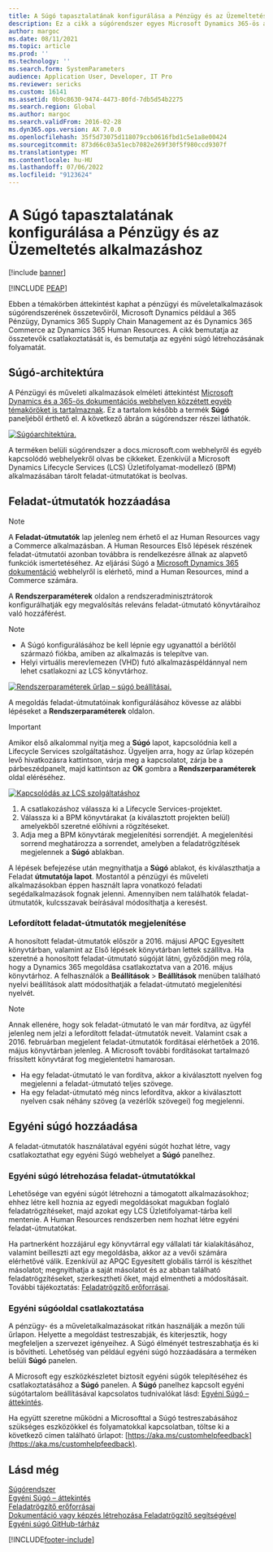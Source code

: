 ```yaml
---
title: A Súgó tapasztalatának konfigurálása a Pénzügy és az Üzemeltetés alkalmazáshoz
description: Ez a cikk a súgórendszer egyes Microsoft Dynamics 365-ös alkalmazásokhoz szükséges összetevőiről nyújt tájékoztatást.
author: margoc
ms.date: 08/11/2021
ms.topic: article
ms.prod: ''
ms.technology: ''
ms.search.form: SystemParameters
audience: Application User, Developer, IT Pro
ms.reviewer: sericks
ms.custom: 16141
ms.assetid: 0b9c8630-9474-4473-80fd-7db5d54b2275
ms.search.region: Global
ms.author: margoc
ms.search.validFrom: 2016-02-28
ms.dyn365.ops.version: AX 7.0.0
ms.openlocfilehash: 35f5d73075d118079ccb0616fbd1c5e1a8e00424
ms.sourcegitcommit: 873d66c03a51ecb7082e269f30f5f980ccd9307f
ms.translationtype: MT
ms.contentlocale: hu-HU
ms.lasthandoff: 07/06/2022
ms.locfileid: "9123624"
---
```

# <a name="configure-the-help-experience-for-finance-and-operations-apps"></a>A Súgó tapasztalatának konfigurálása a Pénzügy és az Üzemeltetés alkalmazáshoz

[!include [banner](../includes/banner.md)]


[!INCLUDE [PEAP](../../../includes/peap-1.md)]

Ebben a témakörben áttekintést kaphat a pénzügyi és műveletalkalmazások súgórendszerének összetevőiről, Microsoft Dynamics például a 365 Pénzügy, Dynamics 365 Supply Chain Management az és Dynamics 365 Commerce az Dynamics 365 Human Resources. A cikk bemutatja az összetevők csatlakoztatását is, és bemutatja az egyéni súgó létrehozásának folyamatát.

## <a name="help-architecture"></a>Súgó-architektúra

A Pénzügyi és műveleti alkalmazások elméleti áttekintést [Microsoft Dynamics és a 365-ös dokumentációs webhelyen közzétett egyéb témaköröket is tartalmaznak](/dynamics365/). Ez a tartalom később a termék **Súgó** paneljéből érthető el. A következő ábrán a súgórendszer részei láthatók.

[![Súgóarchitektúra.](./media/help-architecture.png)](./media/help-architecture.png)

A terméken belüli súgórendszer a docs.microsoft.com webhelyről és egyéb kapcsolódó webhelyekről olvas be cikkeket. Ezenkívül a Microsoft Dynamics Lifecycle Services (LCS) Üzletifolyamat-modellező (BPM) alkalmazásában tárolt feladat-útmutatókat is beolvas.

## <a name="adding-task-guides"></a>Feladat-útmutatók hozzáadása

> [!NOTE]
> A **Feladat-útmutatók** lap jelenleg nem érhető el az Human Resources vagy a Commerce alkalmazásban. <!--We are currently working to enable this functionality in a future release.--> A Human Resources Első lépések részének feladat-útmutatói azonban továbbra is rendelkezésre állnak az alapvető funkciók ismertetéséhez. Az eljárási Súgó a [Microsoft Dynamics 365 dokumentáció](/dynamics365/) webhelyről is elérhető, mind a Human Resources, mind a Commerce számára.

A **Rendszerparaméterek** oldalon a rendszeradminisztrátorok konfigurálhatják egy megvalósítás releváns feladat-útmutató könyvtáraihoz való hozzáférést.

> [!NOTE]
> - A Súgó konfigurálásához be kell lépnie egy ugyanattól a bérlőtől származó fiókba, amiben az alkalmazás is telepítve van.
> - Helyi virtuális merevlemezen (VHD) futó alkalmazáspéldánnyal nem lehet csatlakozni az LCS könyvtárhoz.

[![Rendszerparaméterek űrlap – súgó beállításai.](./media/system-parameters_ops-1024x437.png)](./media/system-parameters_ops.png)

A megoldás feladat-útmutatóinak konfigurálásához kövesse az alábbi lépéseket a **Rendszerparaméterek** oldalon.

> [!IMPORTANT]
> Amikor első alkalommal nyitja meg a **Súgó** lapot, kapcsolódnia kell a Lifecycle Services szolgáltatáshoz. Ügyeljen arra, hogy az űrlap közepén levő hivatkozásra kattintson, várja meg a kapcsolatot, zárja be a párbeszédpanelt, majd kattintson az **OK** gombra a **Rendszerparaméterek** oldal eléréséhez.
>
> [![Kapcsolódás az LCS szolgáltatáshoz](./media/connect-to-lcs-crop-1024x365.png "Csatlakozás az LCS-hez.")](./media/connect-to-lcs-crop.png)

1. A csatlakozáshoz válassza ki a Lifecycle Services-projektet.
2. Válassza ki a BPM könyvtárakat (a kiválasztott projekten belül) amelyekből szeretné előhívni a rögzítéseket.
3. Adja meg a BPM könyvtárak megjelenítési sorrendjét. A megjelenítési sorrend meghatározza a sorrendet, amelyben a feladatrögzítések megjelennek a **Súgó** ablakban.

A lépések befejezése után megnyithatja a **Súgó** ablakot, és kiválaszthatja a Feladat **útmutatója lapot**. Mostantól a pénzügyi és műveleti alkalmazásokban éppen használt lapra vonatkozó feladati segédalkalmazások fognak jelenni. Amennyiben nem találhatók feladat-útmutatók, kulcsszavak beírásával módosíthatja a keresést.

### <a name="showing-translated-task-guides"></a>Lefordított feladat-útmutatók megjelenítése

A honosított feladat-útmutatók először a 2016. májusi APQC Egyesített könyvtárban, valamint az Első lépések könyvtárban lettek szállítva. Ha szeretné a honosított feladat-útmutató súgóját látni, győződjön meg róla, hogy a Dynamics 365 megoldása csatlakoztatva van a 2016. május könyvtárhoz. A felhasználók a **Beállítások** &gt; **Beállítások** menüben található nyelvi beállítások alatt módosíthatják a feladat-útmutató megjelenítési nyelvét.

> [!NOTE]
> Annak ellenére, hogy sok feladat-útmutató le van már fordítva, az ügyfél jelenleg nem jelzi a lefordított feladat-útmutatók neveit. Valamint csak a 2016. februárban megjelent feladat-útmutatók fordításai elérhetőek a 2016. május könyvtárban jelenleg. A Microsoft további fordításokat tartalmazó frissített könyvtárat fog megjelentetni hamarosan.
>
> - Ha egy feladat-útmutató le van fordítva, akkor a kiválasztott nyelven fog megjelenni a feladat-útmutató teljes szövege.
> - Ha egy feladat-útmutató még nincs lefordítva, akkor a kiválasztott nyelven csak néhány szöveg (a vezérlők szövegei) fog megjelenni.

## <a name="adding-custom-help"></a>Egyéni súgó hozzáadása

A feladat-útmutatók használatával egyéni súgót hozhat létre, vagy csatlakoztathat egy egyéni Súgó webhelyet a **Súgó** panelhez.

### <a name="create-custom-help-by-using-task-guides"></a>Egyéni súgó létrehozása feladat-útmutatókkal

Lehetősége van egyéni súgót létrehozni a támogatott alkalmazásokhoz; ehhez létre kell hoznia az egyedi megoldásokat magukban foglaló feladatrögzítéseket, majd azokat egy LCS Üzletifolyamat-tárba kell mentenie. A Human Resources rendszerben nem hozhat létre egyéni feladat-útmutatókat.

Ha partnerként hozzájárul egy könyvtárral egy vállalati tár kialakításához, valamint beilleszti azt egy megoldásba, akkor az a vevői számára elérhetővé válik. Ezenkívül az APQC Egyesített globális tárról is készíthet másolatot; megnyithatja a saját másolatot és az abban található feladatrögzítéseket, szerkesztheti őket, majd elmentheti a módosításait. További tájékoztatás: [Feladatrögzítő erőforrásai](../../dev-itpro/user-interface/task-recorder.md).

### <a name="connect-a-custom-help-site"></a>Egyéni súgóoldal csatlakoztatása

A pénzügy- és a műveletalkalmazásokat ritkán használják a mezőn túli űrlapon. Helyette a megoldást testreszabják, és kiterjesztik, hogy megfeleljen a szervezet igényeihez. A Súgó élményét testreszabhatja és ki is bővítheti. Lehetőség van például egyéni súgó hozzáadására a terméken belüli **Súgó** panelen.

A Microsoft egy eszközkészletet biztosít egyéni súgók telepítéséhez és csatlakoztatásához a **Súgó** panelen. A **Súgó** panelhez kapcsolt egyéni súgótartalom beállításával kapcsolatos tudnivalókat lásd: [Egyéni Súgó – áttekintés](../../dev-itpro/help/custom-help-overview.md).

Ha együtt szeretne működni a Microsofttal a Súgó testreszabásához szükséges eszközökkel és folyamatokkal kapcsolatban, töltse ki a következő címen található űrlapot: [https://aka.ms/customhelpfeedback](https://aka.ms/customhelpfeedback).

## <a name="see-also"></a>Lásd még

[Súgórendszer](help-overview.md)  
[Egyéni Súgó – áttekintés](../../dev-itpro/help/custom-help-overview.md)  
[Feladatrögzítő erőforrásai](../../dev-itpro/user-interface/task-recorder.md)  
[Dokumentáció vagy képzés létrehozása Feladatrögzítő segítségével](../../dev-itpro/user-interface/task-recorder-training-docs.md)  
[Egyéni súgó GitHub-tárház](https://github.com/microsoft/dynamics356f-o-custom-help)  


[!INCLUDE[footer-include](../../../includes/footer-banner.md)]

